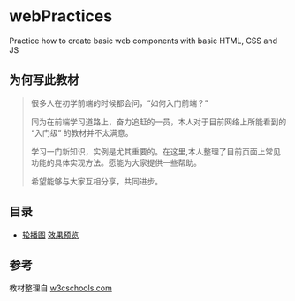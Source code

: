 # webPractices
Practice how to create basic web components with basic HTML, CSS and JS

## 为何写此教材
>很多人在初学前端的时候都会问，“如何入门前端？”
>
>同为在前端学习道路上，奋力追赶的一员，本人对于目前网络上所能看到的 “入门级” 的教材并不太满意。
>
>学习一门新知识，实例是尤其重要的。在这里,本人整理了目前页面上常见功能的具体实现方法。愿能为大家提供一些帮助。
>
>希望能够与大家互相分享，共同进步。

## 目录
* [轮播图](./cases/slideshow?_blank)   [效果预览](https://htmlpreview.github.io/?https://github.com/Garrik-Liu/webPractices/blob/master/cases/slideshow/slideshowDemo.html?_blank)

## 参考
教材整理自 [w3cschools.com](https://www.w3schools.com/howto/default.asp?_blank)

